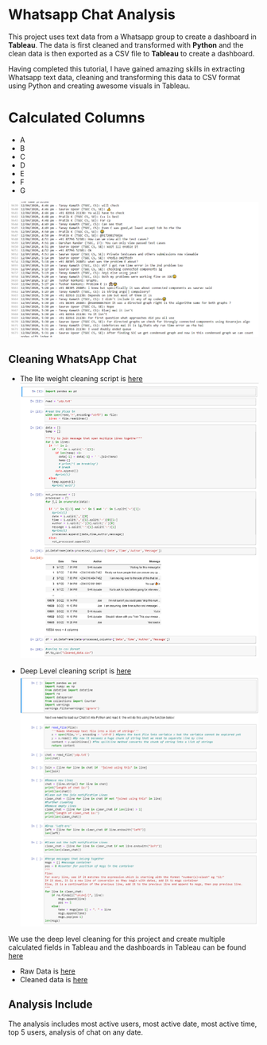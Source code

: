 # Whatsapp Chat Analysis
This project uses text data from a Whatsapp group to create a dashboard in **Tableau**. The data is first cleaned and transformed with **Python** and the clean data is then exported as a CSV file to **Tableau** to create a dashboard.

Having completed this tutorial, I have gained amazing skills in extracting Whatsapp text data, cleaning and transforming this data to CSV format using Python and creating awesome visuals in Tableau.


# Calculated Columns
- A
- B
- C
- D
- E
- F
- G


![](https://github.com/tripleaceme/TrevoTech-Class-Lecture-Resources/blob/main/Project/Project%203/textfile.PNG)

## Cleaning WhatsApp Chat

- The lite weight cleaning script is [here](https://github.com/tripleaceme/TrevoTech-Class-Lecture-Resources/blob/main/Project/Project%203/clean_data_scripts/light_whatsapp_cleaning.ipynb) 
![](https://github.com/tripleaceme/TrevoTech-Class-Lecture-Resources/blob/main/Project/Project%203/light_cleaning.PNG)

- Deep Level cleaning script is [here](https://github.com/tripleaceme/TrevoTech-Class-Lecture-Resources/blob/main/Project/Project%203/clean_data_scripts/deep_level_whatsapp_cleaning.ipynb)
![](https://github.com/tripleaceme/TrevoTech-Class-Lecture-Resources/blob/main/Project/Project%203/deeper_level.PNG)

We use the deep level cleaning for this project and create multiple calculated fields in Tableau and the dashboards in Tableau can be found [here](#)

- Raw Data is [here](https://github.com/tripleaceme/TrevoTech-Class-Lecture-Resources/blob/main/Project/Project%203/clean_data_scripts/ydp.txt)
- Cleaned data is [here](https://github.com/tripleaceme/TrevoTech-Class-Lecture-Resources/blob/main/Project/Project%203/clean_data_scripts/cleaned_data.csv)

## Analysis Include

The analysis includes most active users, most active date, most active time, top 5 users, analysis of chat on any date.





